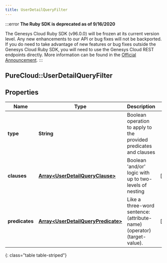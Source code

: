 ```yaml
---
title: UserDetailQueryFilter
---
```


:::error
**The Ruby SDK is deprecated as of 9/16/2020**

The Genesys Cloud Ruby SDK (v96.0.0) will be frozen at its current version level. Any new enhancements to our API or bug fixes will not be backported. If you do need to take advantage of new features or bug fixes outside the Genesys Cloud Ruby SDK, you will need to use the Genesys Cloud REST endpoints directly. More information can be found in the [Official Announcement](https://developer.mypurecloud.com/forum/t/announcement-genesys-cloud-ruby-sdk-end-of-life/8850).
:::


## PureCloud::UserDetailQueryFilter

## Properties

|Name | Type | Description | Notes|
|------------ | ------------- | ------------- | -------------|
| **type** | **String** | Boolean operation to apply to the provided predicates and clauses | |
| **clauses** | [**Array&lt;UserDetailQueryClause&gt;**](UserDetailQueryClause.html) | Boolean &#39;and/or&#39; logic with up to two-levels of nesting | [optional] |
| **predicates** | [**Array&lt;UserDetailQueryPredicate&gt;**](UserDetailQueryPredicate.html) | Like a three-word sentence: (attribute-name) (operator) (target-value). | [optional] |
{: class="table table-striped"}


